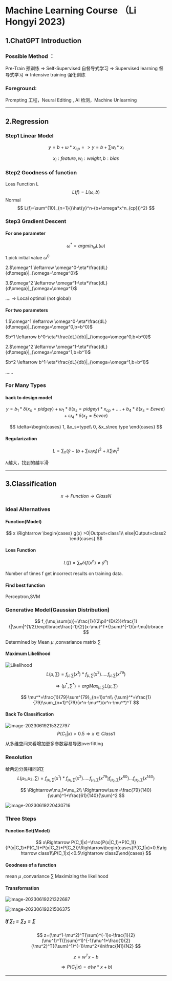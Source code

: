 # Machine Learning Course （Li Hongyi 2023)

## 1.ChatGPT Introduction

### Possible Method ：

Pre-Train 预训练  => Self-Supervised  自督导式学习 => Supervised learning 督导式学习 => Intensive training 强化训练

### Foreground:

Prompting 工程，Neural Editing , AI 检测，Machine Unlearning



------



## 2.Regression

### Step1 Linear Model

$$
y = b+\omega*x_{cp} => y = b+\sum{w_i*x_i}
$$

$$
x_i:feature,w_i:weight,b:bias
$$



### Step2 Goodness of function

Loss Function L 
$$
L(f)= L(\omega,b)
$$
Normal 
$$
L(f)=\sum^{10}_{n=1}{(\hat{y}^n-(b+\omega*x^n_{cp}))^2}
$$

### Step3 Gradient Descent 

#### For one parameter

$$
\omega^*=argmin_\omega{L(\omega)}
$$

1.pick initial value $\omega^0$

2.$\omega^1 \leftarrow \omega^0-\eta*\frac{dL}{d\omega}|_{\omega=\omega^0}$ 

3.$\omega^2 \leftarrow \omega^1-\eta*\frac{dL}{d\omega}|_{\omega=\omega^1}$

.... => Local optimal (not global)

#### For two parameters

1.$\omega^1 \leftarrow \omega^0-\eta*\frac{dL}{d\omega}|_{\omega=\omega^0,b=b^0}$  

$b^1 \leftarrow b^0-\eta*\frac{dL}{db}|_{\omega=\omega^0,b=b^0}$

2.$\omega^2 \leftarrow \omega^1-\eta*\frac{dL}{d\omega}|_{\omega=\omega^1,b=b^1}$  

$b^2 \leftarrow b^1-\eta*\frac{dL}{db}|_{\omega=\omega^1,b=b^1}$

......

### For Many Types

#### back to design model

$$
y=b_1*\delta(x_s=pidgey)+\omega_1*\delta(x_s=pidgey)*x_{cp}+....+b_4*\delta(x_s=Eevee)+\omega_4*\delta(x_s=Eevee)
$$

$$
\delta=\begin{cases}
1, &x_s=type\\
0, &x_s\neq type
\end{cases}
$$

#### Regularization

$$
L=\sum_n{(\hat{y}-(b+\sum{\omega_ix_i})})^2+\lambda\sum{w_i^2}
$$

$\lambda$越大，找到的越平滑



------



## 3.Classification

$$
x\rightarrow Function \rightarrow ClassN
$$

### Ideal Alternatives

#### Function(Model)

$$
x \Rightarrow \begin{cases}
g(x) >0|Output=class1\\
else|Output=class2
\end{cases}
$$

#### Loss Function

$$
L(f)=\sum_n{\delta(f(x^n)\neq\hat{y}^n)}
$$

Number of times f get incorrect results on training data.

#### Find best function

Perceptron,SVM



### Generative Model(Gaussian Distribution)

$$
f_{\mu,\sum(x)}=\frac{1}{(2\pi)^{D/2}}\frac{1}{|\sum|^{1/2}}exp\lbrace\frac{-1}{2}(x-\mu)^T*{\sum}^{-1}(x-\mu)\rbrace
$$

Determined by Mean $\mu$ ,convariance matrix $\sum$

#### Maximum Likelihood

![Likelihood](https://raw.githubusercontent.com/danding0726/MachineLearning_Note/main/Likelihood.png?token=AR2JMK7QXY27QM2G7GJMAB3ESCYZY)
$$
L(\mu,\sum)=f_{\mu,\sum}(x^1)*f_{\mu,\sum}(x^2).....f_{\mu,\sum}(x^79)
$$

$$
\Rightarrow(\mu^*,{\sum}^*)=argMax_{\mu,\sum}L(\mu,\sum)
$$

$$
\mu^*=\frac{1}{79}\sum^{79}_{n=1}x^n\\
{\sum}^*=\frac{1}{79}\sum_{n=1}^{79}(x^n-\mu^*)(x^n-\mu^*)^T
$$

#### Back To Classification

![image-20230619215322797](https://raw.githubusercontent.com/danding0726/MachineLearning_Note/main/Classification_Operation?token=AR2JMK7RMROKMAW67H3DS6LESCZMO)
$$
P(C_1|x)>0.5\Rightarrow x\in Class1
$$
从多维空间来看增加更多参数容易导致overfitting 

### Resolution

给两边分类相同的$\sum$ 
$$
L(\mu_1,\mu_2,\sum)=f_{\mu_1,\sum}(x^1)*f_{\mu_1,\sum}(x^2).....f_{\mu_1,\sum}(x^{79})f_{\mu_2,\sum}(x^{80})...f_{\mu_2,\sum}(x^{140})
$$

$$
\Rightarrow\mu_1=\mu_2\\
\Rightarrow\sum=\frac{79}{140}{\sum}^1+\frac{61}{140}{\sum}^2
$$

![image-20230619220430716](https://raw.githubusercontent.com/danding0726/MachineLearning_Note/main/After_Modifying.png?token=AR2JMKYBSWAK42SGIRBOHY3ESC2TI)

### Three Steps

#### Function Set(Model)

$$
x\Rightarrow P(C_1|x)=\frac{P(x|C_1)*P(C_1)}{P(x|C_1)*P(C_1)+P(x|C_2)*P(C_2)}\Rightarrow\begin{cases}P(C_1|x)>0.5\rightarrow class1\\P(C_1|x)<0.5\rightarrow class2\end{cases}
$$

#### Goodness of a function

mean $\mu$ ,convariance $\sum$ Maximizing the likelihood

#### Transformation

![image-20230619221322687](https://raw.githubusercontent.com/danding0726/MachineLearning_Note/main/Posterior_Probability.png?token=AR2JMK4ZDEPVGOSHW5PR3LTESC3UU)

![image-20230619221506375](https://raw.githubusercontent.com/danding0726/MachineLearning_Note/main/Posterior_Probability_1.png?token=AR2JMKZJT3X4JKVP6QWI7KTESC322)

##### If $\sum_1=\sum_2=\sum$

$$
z=(\mu^1-\mu^2)^T{\sum}^{-1}x-\frac{1}{2}(\mu^1)^T({\sum}^1)^{-1}\mu^1+\frac{1}{2}(\mu^2)^T({\sum}^1)^{-1}\mu^2+\ln\frac{N1}{N2}
$$

$$
z=w^Tx-b
$$

$$
\Rightarrow P(C_1|x)=\sigma(w*x+b)
$$

------

